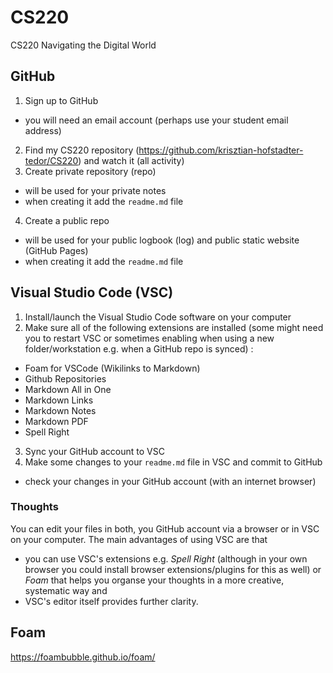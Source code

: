 # CS220
CS220 Navigating the Digital World

## GitHub 
1. Sign up to GitHub
 - you will need an email account (perhaps use your student email address)
2. Find my CS220 repository (https://github.com/krisztian-hofstadter-tedor/CS220) and watch it (all activity)
3. Create private repository (repo)
  - will be used for your private notes
  - when creating it add the `readme.md` file
4. Create a public repo 
  - will be used for your public logbook (log) and public static website (GitHub Pages) 
  - when creating it add the `readme.md` file

## Visual Studio Code (VSC)
1. Install/launch the Visual Studio Code software on your computer
2. Make sure all of the following extensions are installed (some might need you to restart VSC or sometimes enabling when using a new folder/workstation e.g. when a GitHub repo is synced) :
  - Foam for VSCode (Wikilinks to Markdown)
  - Github Repositories
  - Markdown All in One
  - Markdown Links
  - Markdown Notes
  - Markdown PDF
  - Spell Right
3. Sync your GitHub account to VSC
4. Make some changes to your `readme.md` file in VSC and commit to GitHub
 - check your changes in your GitHub account (with an internet browser)

### Thoughts
You can edit your files in both, you GitHub account via a browser or in VSC on your computer. The  main advantages of using VSC are that
 - you can use VSC's extensions e.g. *Spell Right* (although in your own browser you could install browser extensions/plugins for this as well) or *Foam* that helps you organse your thoughts in a more creative, systematic way and 
 - VSC's editor itself provides further clarity.  

## Foam 
https://foambubble.github.io/foam/
